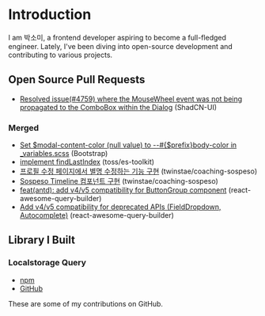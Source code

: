# Introduction

I am 박소미, a frontend developer aspiring to become a full-fledged engineer. Lately, I've been diving into open-source development and contributing to various projects.

## Open Source Pull Requests
- [Resolved issue(#4759) where the MouseWheel event was not being propagated to the ComboBox within the Dialog](https://github.com/shadcn-ui/ui/pull/4780) (ShadCN-UI)

### Merged
- [Set $modal-content-color (null value) to --#{$prefix}body-color in _variables.scss](https://github.com/twbs/bootstrap/pull/39977) (Bootstrap)
- [implement findLastIndex](https://github.com/toss/es-toolkit/pull/512) (toss/es-toolkit)
- [프로필 수정 페이지에서 별명 수정하는 기능 구현](https://github.com/twinstae/coaching-sospeso/pull/77) (twinstae/coaching-sospeso)
- [Sospeso Timeline 컴포넌트 구현](https://github.com/twinstae/coaching-sospeso/pull/97) (twinstae/coaching-sospeso)
- [feat(antd): add v4/v5 compatibility for ButtonGroup component](https://github.com/ukrbublik/react-awesome-query-builder/pull/1290) (react-awesome-query-builder)
- [Add v4/v5 compatibility for deprecated APIs (FieldDropdown, Autocomplete)](https://github.com/ukrbublik/react-awesome-query-builder/pull/1292) (react-awesome-query-builder)

## Library I Built
### Localstorage Query
- [npm](https://www.npmjs.com/package/@confidential-nt/localstorage-query)
- [GitHub](https://github.com/confidential-nt/localstorage-query)

These are some of my contributions on GitHub.
